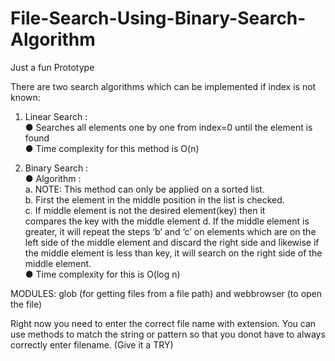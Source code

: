 # File-Search-Using-Binary-Search-Algorithm
Just a fun Prototype

There are two search algorithms which can be implemented if index is not
known:

1. Linear Search :</br>
● Searches all elements one by one from index=0 until the element is
found</br>
● Time complexity for this method is O(n)

2. Binary Search :</br>
● Algorithm :</br>
a. NOTE: This method can only be applied on a sorted list.</br>
b. First the element in the middle position in the list is checked.</br>
c. If middle element is not the desired element(key) then it</br>
compares the key with the middle element
d. If the middle element is greater, it will repeat the steps ‘b’ and
‘c’ on elements which are on the left side of the middle
element and discard the right side and likewise if the middle
element is less than key, it will search on the right side of the
middle element.</br>
● Time complexity for this is O(log n)

MODULES: glob (for getting files from a file path) and webbrowser (to open the file)

Right now you need to enter the correct file name with extension. You can use methods to match the string or pattern so that you donot have to always correctly enter filename. (Give it a TRY)
